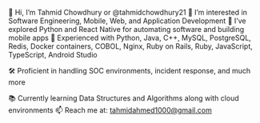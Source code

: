 👋 Hi, I’m Tahmid Chowdhury or @tahmidchowdhury21
👀 I’m interested in Software Engineering, Mobile, Web, and Application Development
🌱 I’ve explored Python and React Native for automating software and building mobile apps
💼 Experienced with Python, Java, C++, MySQL, PostgreSQL, Redis, Docker containers, COBOL, Nginx, Ruby on Rails, Ruby, JavaScript, TypeScript, Android Studio

🛠️ Proficient in handling SOC environments, incident response, and much more

📚 Currently learning Data Structures and Algorithms along with cloud environments
📫 Reach me at: tahmidahmed1000@gmail.com


<!---
tahmidchowdhury21/tahmidchowdhury21 is a ✨ special ✨ repository because its `README.md` (this file) appears on your GitHub profile.
You can click the Preview link to take a look at your changes.
--->
